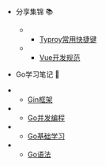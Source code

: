 * 分享集锦  📚


  * - [Typroy常用快捷键](/docs/Typroy常用快捷键)  
  * - [Vue开发规范](/docs/Vue开发规范)
  
* Go学习笔记 🚗
* - [Gin框架](/docs/GoStudy/Gin框架)
* - [Go并发编程](/docs/GoStudy/Go并发编程与网络编程)
* - [Go基础学习](/docs/GoStudy/Go基础学习)
* - [Go语法](/docs/GoStudy/Go语法)

